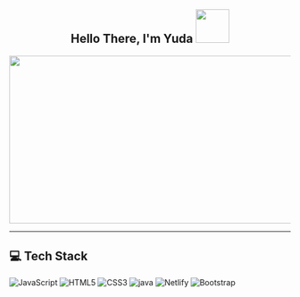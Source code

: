<h2 align="center">
  Hello There, I'm Yuda 
  <img src="https://media0.giphy.com/media/v1.Y2lkPTc5MGI3NjExdzB2Y3lqb3k5ZjJoNDUxN3R2eGJnM2Z0azQzaHNpcXhkNDk3ZTBvZyZlcD12MV9pbnRlcm5hbF9naWZfYnlfaWQmY3Q9cw/02RJUkpmGy0qmu4Dwz/giphy.gif" width="60px"/>
</h2>

<div align="center">
  <img src="https://media.giphy.com/media/qgQUggAC3Pfv687qPC/giphy.gif" width="600" height="300"/>
</div>

---

## 💻 Tech Stack

![JavaScript](https://img.shields.io/badge/javascript-%23323330.svg?style=for-the-badge&logo=javascript&logoColor=%23F7DF1E) ![HTML5](https://img.shields.io/badge/html5-%23E34F26.svg?style=for-the-badge&logo=html5&logoColor=white) ![CSS3](https://img.shields.io/badge/css3-%231572B6.svg?style=for-the-badge&logo=css3&logoColor=white) ![java](https://img.shields.io/badge/Java-ED8B00?style=for-the-badge&logo=openjdk&logoColor=white) ![Netlify](https://img.shields.io/badge/netlify-%23000000.svg?style=for-the-badge&logo=netlify&logoColor=#00C7B7) ![Bootstrap](https://img.shields.io/badge/bootstrap-%23563D7C.svg?style=for-the-badge&logo=bootstrap&logoColor=white) 
